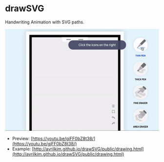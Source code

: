 drawSVG
============
Handwriting Animation with SVG paths.

[![alt text](https://github.com/avrilkim/avrilkim.github.io/blob/master/drawSVG/img/sample.gif)](http://avrilkim.github.io/drawSVG/public/drawing.html)



- Preview: [https://youtu.be/gjFF0bZ8t38/](https://youtu.be/gjFF0bZ8t38/)
- Example: [http://avrilkim.github.io/drawSVG/public/drawing.html](http://avrilkim.github.io/drawSVG/public/drawing.html)

